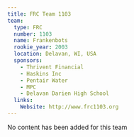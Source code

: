 ```yaml
---
title: FRC Team 1103
team:
  type: FRC
  number: 1103
  name: Frankenbots
  rookie_year: 2003
  location: Delavan, WI, USA
  sponsors:
    - Thrivent Financial
    - Haskins Inc
    - Pentair Water
    - MPC
    - Delavan Darien High School
  links:
    Website: http://www.frc1103.org
---
```

No content has been added for this team